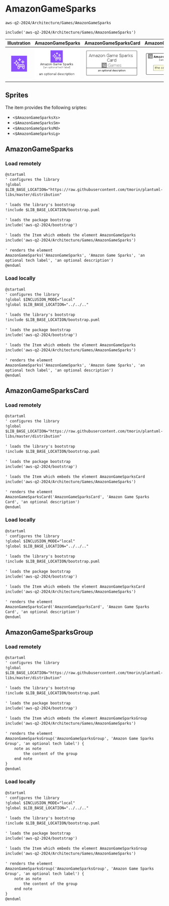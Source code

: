# AmazonGameSparks


```text
aws-q2-2024/Architecture/Games/AmazonGameSparks
```

```text
include('aws-q2-2024/Architecture/Games/AmazonGameSparks')
```



| Illustration | AmazonGameSparks | AmazonGameSparksCard | AmazonGameSparksGroup |
| :---: | :---: | :---: | :---: |
| ![illustration for Illustration](../../../aws-q2-2024/Architecture/Games/AmazonGameSparks.png) | ![illustration for AmazonGameSparks](../../../aws-q2-2024/Architecture/Games/AmazonGameSparks.Local.png) | ![illustration for AmazonGameSparksCard](../../../aws-q2-2024/Architecture/Games/AmazonGameSparksCard.Local.png) | ![illustration for AmazonGameSparksGroup](../../../aws-q2-2024/Architecture/Games/AmazonGameSparksGroup.Local.png) |



## Sprites
The item provides the following sriptes:

- `<$AmazonGameSparksXs>`
- `<$AmazonGameSparksSm>`
- `<$AmazonGameSparksMd>`
- `<$AmazonGameSparksLg>`





## AmazonGameSparks

### Load remotely
```plantuml
@startuml
' configures the library
!global $LIB_BASE_LOCATION="https://raw.githubusercontent.com/tmorin/plantuml-libs/master/distribution"

' loads the library's bootstrap
!include $LIB_BASE_LOCATION/bootstrap.puml

' loads the package bootstrap
include('aws-q2-2024/bootstrap')

' loads the Item which embeds the element AmazonGameSparks
include('aws-q2-2024/Architecture/Games/AmazonGameSparks')

' renders the element
AmazonGameSparks('AmazonGameSparks', 'Amazon Game Sparks', 'an optional tech label', 'an optional description')
@enduml
```

### Load locally
```plantuml
@startuml
' configures the library
!global $INCLUSION_MODE="local"
!global $LIB_BASE_LOCATION="../../.."

' loads the library's bootstrap
!include $LIB_BASE_LOCATION/bootstrap.puml

' loads the package bootstrap
include('aws-q2-2024/bootstrap')

' loads the Item which embeds the element AmazonGameSparks
include('aws-q2-2024/Architecture/Games/AmazonGameSparks')

' renders the element
AmazonGameSparks('AmazonGameSparks', 'Amazon Game Sparks', 'an optional tech label', 'an optional description')
@enduml
```

## AmazonGameSparksCard

### Load remotely
```plantuml
@startuml
' configures the library
!global $LIB_BASE_LOCATION="https://raw.githubusercontent.com/tmorin/plantuml-libs/master/distribution"

' loads the library's bootstrap
!include $LIB_BASE_LOCATION/bootstrap.puml

' loads the package bootstrap
include('aws-q2-2024/bootstrap')

' loads the Item which embeds the element AmazonGameSparksCard
include('aws-q2-2024/Architecture/Games/AmazonGameSparks')

' renders the element
AmazonGameSparksCard('AmazonGameSparksCard', 'Amazon Game Sparks Card', 'an optional description')
@enduml
```

### Load locally
```plantuml
@startuml
' configures the library
!global $INCLUSION_MODE="local"
!global $LIB_BASE_LOCATION="../../.."

' loads the library's bootstrap
!include $LIB_BASE_LOCATION/bootstrap.puml

' loads the package bootstrap
include('aws-q2-2024/bootstrap')

' loads the Item which embeds the element AmazonGameSparksCard
include('aws-q2-2024/Architecture/Games/AmazonGameSparks')

' renders the element
AmazonGameSparksCard('AmazonGameSparksCard', 'Amazon Game Sparks Card', 'an optional description')
@enduml
```

## AmazonGameSparksGroup

### Load remotely
```plantuml
@startuml
' configures the library
!global $LIB_BASE_LOCATION="https://raw.githubusercontent.com/tmorin/plantuml-libs/master/distribution"

' loads the library's bootstrap
!include $LIB_BASE_LOCATION/bootstrap.puml

' loads the package bootstrap
include('aws-q2-2024/bootstrap')

' loads the Item which embeds the element AmazonGameSparksGroup
include('aws-q2-2024/Architecture/Games/AmazonGameSparks')

' renders the element
AmazonGameSparksGroup('AmazonGameSparksGroup', 'Amazon Game Sparks Group', 'an optional tech label') {
    note as note
        the content of the group
    end note
}
@enduml
```

### Load locally
```plantuml
@startuml
' configures the library
!global $INCLUSION_MODE="local"
!global $LIB_BASE_LOCATION="../../.."

' loads the library's bootstrap
!include $LIB_BASE_LOCATION/bootstrap.puml

' loads the package bootstrap
include('aws-q2-2024/bootstrap')

' loads the Item which embeds the element AmazonGameSparksGroup
include('aws-q2-2024/Architecture/Games/AmazonGameSparks')

' renders the element
AmazonGameSparksGroup('AmazonGameSparksGroup', 'Amazon Game Sparks Group', 'an optional tech label') {
    note as note
        the content of the group
    end note
}
@enduml
```

